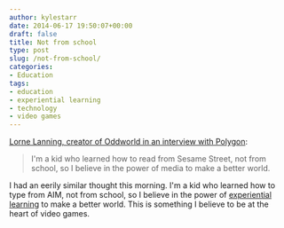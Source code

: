 ```yaml
---
author: kylestarr
date: 2014-06-17 19:50:07+00:00
draft: false
title: Not from school
type: post
slug: /not-from-school/
categories:
- Education
tags:
- education
- experiential learning
- technology
- video games
---
```


[Lorne Lanning, creator of Oddworld in an interview with Polygon](http://www.polygon.com/2014/6/17/5816546/oddword-lorne-lanning-new-n-tasty-e3-sony-playstation):

> I'm a kid who learned how to read from Sesame Street, not from school, so I believe in the power of media to make a better world.

I had an eerily similar thought this morning. I'm a kid who learned how to type from AIM, not from school, so I believe in the power of [experiential learning](http://en.m.wikipedia.org/wiki/Experiential_learning) to make a better world. This is something I believe to be at the heart of video games.
